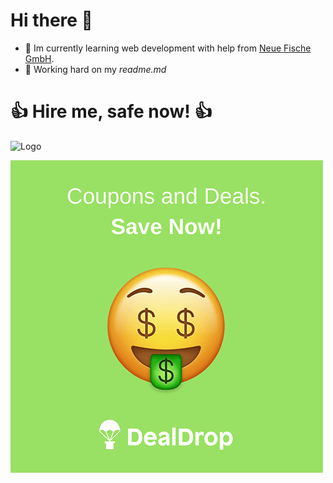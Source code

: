 # Hi there 👋

- 🔭 Im currently learning web development with help from [Neue Fische GmbH](https://github.com/neuefische).
- 🌱 Working hard on my _readme.md_




#  **:+1: Hire me, safe now! :+1:**

 ![Logo](https://png2.cleanpng.com/sh/91a97532181e6bbacc5b96888225655a/L0KzQYm3U8I1N5pAiZH0aYP2gLBuTgRzaZ94iNN7ZX7miX7ojvQufKNmhuV1dXPofrTCTf1qa6N0i9HvdD36f8PrTfhmdJ10RdpubHzyPYbogsY3PWU5SaptZUa1PoG8VccxPGI4Sac7MUmzQoq4VsExOWoziNDw/kisspng-transparency-and-translucency-microsoft-word-hello-hello-5ab6654418de62.0557041315219029161019.png)

 ![Gif](giphy.gif)

<!--
**matthias-grgic/matthias-grgic** is a ✨ _special_ ✨ repository because its `README.md` (this file) appears on your GitHub profile.

Here are some ideas to get you started:

- 🔭 I’m currently working on ...
- 🌱 I’m currently learning ...
- 👯 I’m looking to collaborate on ...
- 🤔 I’m looking for help with ...
- 💬 Ask me about ...
- 📫 How to reach me: ...
- 😄 Pronouns: ...
- ⚡ Fun fact: ...
-->
